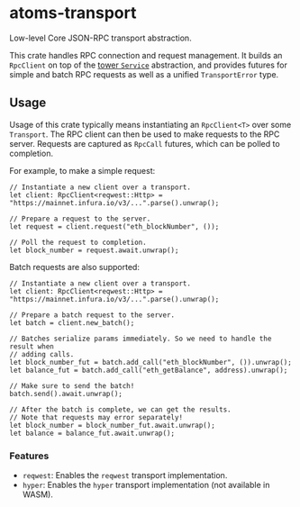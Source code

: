 # atoms-transport

<!-- TODO: More links and real doctests -->

Low-level Core JSON-RPC transport abstraction.

This crate handles RPC connection and request management. It builds an
`RpcClient` on top of the [tower `Service`] abstraction, and provides
futures for simple and batch RPC requests as well as a unified `TransportError`
type.

[atoms-provider]: ../provider/
[tower `Service`]: https://docs.rs/tower/latest/tower/trait.Service.html

## Usage

Usage of this crate typically means instantiating an `RpcClient<T>` over some
`Transport`. The RPC client can then be used to make requests to the RPC
server. Requests are captured as `RpcCall` futures, which can be polled to
completion.

For example, to make a simple request:

```rust,ignore
// Instantiate a new client over a transport.
let client: RpcClient<reqwest::Http> = "https://mainnet.infura.io/v3/...".parse().unwrap();

// Prepare a request to the server.
let request = client.request("eth_blockNumber", ());

// Poll the request to completion.
let block_number = request.await.unwrap();
```

Batch requests are also supported:

```rust,ignore
// Instantiate a new client over a transport.
let client: RpcClient<reqwest::Http> = "https://mainnet.infura.io/v3/...".parse().unwrap();

// Prepare a batch request to the server.
let batch = client.new_batch();

// Batches serialize params immediately. So we need to handle the result when
// adding calls.
let block_number_fut = batch.add_call("eth_blockNumber", ()).unwrap();
let balance_fut = batch.add_call("eth_getBalance", address).unwrap();

// Make sure to send the batch!
batch.send().await.unwrap();

// After the batch is complete, we can get the results.
// Note that requests may error separately!
let block_number = block_number_fut.await.unwrap();
let balance = balance_fut.await.unwrap();
```

### Features

- `reqwest`: Enables the `reqwest` transport implementation.
- `hyper`: Enables the `hyper` transport implementation (not available in WASM).
